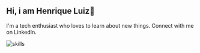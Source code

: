 ## Hi, i am Henrique Luiz🖖
I'm a tech enthusiast who loves to learn about new things. Connect with me on LinkedIn.




![skills](https://user-images.githubusercontent.com/83776695/158038344-7ce15e15-7064-41b4-81b4-cd2a170edefa.png)


